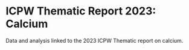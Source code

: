 # ICPW Thematic Report 2023: Calcium

Data and analysis linked to the 2023 ICPW Thematic report on calcium.